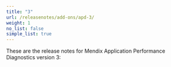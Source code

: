 ```yaml
---
title: "3"
url: /releasenotes/add-ons/apd-3/
weight: 1
no_list: false
simple_list: true
---
```


These are the release notes for Mendix Application Performance Diagnostics version 3:
